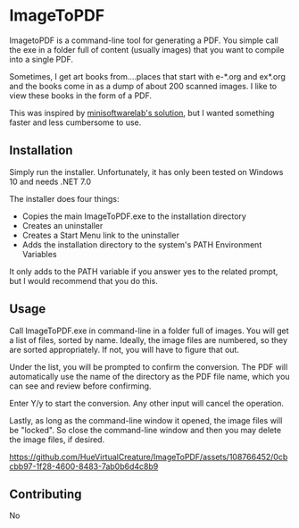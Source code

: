 # ImageToPDF

ImagetoPDF is a command-line tool for generating a PDF.
You simple call the exe in a folder full of content (usually images) that you want to compile into a single PDF.

Sometimes, I get art books from....places that start with e-\*.org and ex*.org and the books come in as a dump of about 200 scanned images.
I like to view these books in the form of a PDF.

This was inspired by [minisoftwarelab's solution](https://github.com/minisoftwarelab/imap-Image-to-PDF-Converter-Application-For-Windows), but I wanted something faster and less cumbersome to use.

## Installation

Simply run the installer.
Unfortunately, it has only been tested on Windows 10 and needs .NET 7.0

The installer does four things:
- Copies the main ImageToPDF.exe to the installation directory
- Creates an uninstaller
- Creates a Start Menu link to the uninstaller
- Adds the installation directory to the system's PATH Environment Variables

It only adds to the PATH variable if you answer yes to the related prompt, but I would recommend that you do this.

## Usage

Call ImageToPDF.exe in command-line in a folder full of images.
You will get a list of files, sorted by name. Ideally, the image files are numbered, so they are sorted appropriately. If not, you will have to figure that out.

Under the list, you will be prompted to confirm the conversion. The PDF will automatically use the name of the directory as the PDF file name, which you can see and review before confirming.

Enter Y/y to start the conversion. Any other input will cancel the operation.

Lastly, as long as the command-line window it opened, the image files will be "locked". So close the command-line window and then you may delete the image files, if desired.

https://github.com/HueVirtualCreature/ImageToPDF/assets/108766452/0cbcbb97-1f28-4600-8483-7ab0b6d4c8b9

## Contributing
No
